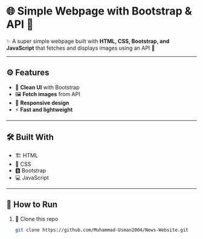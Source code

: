 # 🌐 Simple Webpage with Bootstrap & API 📸

✨ A super simple webpage built with **HTML, CSS, Bootstrap, and JavaScript** that fetches and displays images using an API 🚀  

---

## ⚙️ Features
- 🎨 **Clean UI** with Bootstrap  
- 🖼️ **Fetch images** from API  
- 📱 **Responsive design**  
- ⚡ **Fast and lightweight**  

---

## 🛠️ Built With
- 🏗️ HTML  
- 🎨 CSS  
- 🅱️ Bootstrap  
- 💻 JavaScript  

---

## 🚀 How to Run
1. 📂 Clone this repo  
   ```bash
   git clone https://github.com/Muhammad-Usman2004/News-Website.git
   ```
